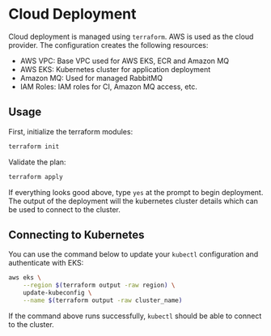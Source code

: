 # Cloud Deployment

Cloud deployment is managed using `terraform`. AWS is used as the
cloud provider. The configuration creates the following resources:

* AWS VPC: Base VPC used for AWS EKS, ECR and Amazon MQ
* AWS EKS: Kubernetes cluster for application deployment
* Amazon MQ: Used for managed RabbitMQ
* IAM Roles: IAM roles for CI, Amazon MQ access, etc.

## Usage

First, initialize the terraform modules:

```sh
terraform init
```

Validate the plan:

```sh
terraform apply
```

If everything looks good above, type `yes` at the prompt to begin
deployment. The output of the deployment will the kubernetes cluster
details which can be used to connect to the cluster.

## Connecting to Kubernetes

You can use the command below to update your `kubectl` configuration
and authenticate with EKS:

```sh
aws eks \
    --region $(terraform output -raw region) \
    update-kubeconfig \
    --name $(terraform output -raw cluster_name)
```

If the command above runs successfully, `kubectl` should be
able to connect to the cluster.
